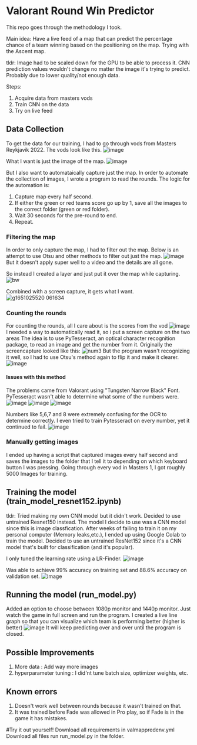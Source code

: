 # Valorant Round Win Predictor
This repo goes through the methodology I took.

Main idea:
Have a live feed of a map that can predict the percentage chance of a team winning based on the positioning on the map.
Trying with the Ascent map.

tldr: Image had to be scaled down for the GPU to be able to process it. CNN prediction values wouldn't change no matter the image it's trying to predict. Probably due to lower quality/not enough data.

Steps:
1. Acquire data from masters vods
2. Train CNN on the data
3. Try on live feed

## Data Collection
To get the data for our training, I had to go through vods from Masters Reykjavik 2022.
The vods look like this.
![image](https://user-images.githubusercontent.com/57018666/169892769-960e7e0a-60bb-4053-969a-ea1efa7aec10.png)

What I want is just the image of the map.
![image](https://user-images.githubusercontent.com/57018666/169893106-e3d20090-bd1a-4b20-9f71-7cdcf153a2c4.png)

But I also want to automataically capture just the map.
In order to automate the collection of images, I wrote a program to read the rounds.
The logic for the automation is:
1. Capture map every half second.
2. If either the green or red teams score go up by 1, save all the images to the correct folder (green or red folder).
3. Wait 30 seconds for the pre-round to end.
4. Repeat.

### Filtering the map
In order to only capture the map, I had to filter out the map.
Below is an attempt to use Otsu and other methods to filter out just the map.
![image](https://user-images.githubusercontent.com/57018666/164949137-f8082cd2-da5b-4f6c-839d-e6de33e20f1f.png)
But it doesn't apply super well to a video and the details are all gone.

So instead I created a layer and just put it over the map while capturing.
![bw](https://user-images.githubusercontent.com/57018666/169893795-20cc8f27-c52b-4bb4-8176-7a85e5c765f4.png)

Combined with a screen capture, it gets what I want.
![g1651025520 061634](https://user-images.githubusercontent.com/57018666/169894372-a4e6ea4e-ca28-404f-99f8-c39618c06faa.png)


### Counting the rounds
For counting the rounds, all I care about is the scores from the vod
![image](https://user-images.githubusercontent.com/57018666/169894206-ffa51b98-771e-47a6-b0b5-91f908a2a121.png)
I needed a way to automatically read it, so i put a screen capture on the two areas
The idea is to use PyTesseract, an optical character recognition package, to read an image and get the number from it.
Originally the screencapture looked like this:
![num3](https://user-images.githubusercontent.com/57018666/169894823-6fa58153-08c8-46d8-8745-2c375d4b22b2.png)
But the program wasn't recognizing it well, so I had to use Otsu's method again to flip it and make it clearer.
![image](https://user-images.githubusercontent.com/57018666/169894807-b5cef5e6-38ef-4f1a-8d4e-8f74dfa0fd96.png)

#### Issues with this method
The problems came from Valorant using "Tungsten Narrow Black" Font. PyTesseract wasn't able to determine what some of the numbers were.
![image](https://user-images.githubusercontent.com/57018666/169895578-f0dbb53b-b3a9-44b6-91a3-34e76788a553.png)
![image](https://user-images.githubusercontent.com/57018666/169895653-347769c2-06eb-4d64-b831-4c8eb98568c5.png)
![image](https://user-images.githubusercontent.com/57018666/169895706-23eac90f-485d-4668-9877-52c1d9f8428e.png)

Numbers like 5,6,7 and 8 were extremely confusing for the OCR to determine correctly. 
I even tried to train Pytesseract on every number, yet it continued to fail.
![image](https://user-images.githubusercontent.com/57018666/169895826-b2ac3662-901f-4f2b-b529-78a7340f0949.png)

### Manually getting images
I ended up having a script that captured images every half second and saves the images to the folder that I tell it to depending on which keyboard button I was pressing. 
Going through every vod in Masters 1, I got roughly 5000 Images for training.

## Training the model (train_model_resnet152.ipynb)
tldr: Tried making my own CNN model but it didn't work. Decided to use untrained Resnet150 instead.
The model I decide to use was a CNN model since this is image classfication.
After weeks of failing to train it on my personal computer (Memory leaks,etc.), I ended up using Google Colab to train the model.
Decided to use an untrained ResNet152 since it's a CNN model that's built for classification (and it's popular).

I only tuned the learning rate using a LR-Finder.
![image](https://user-images.githubusercontent.com/57018666/170832612-073f394c-70ad-47ac-8eb2-9d0a5060d966.png)

Was able to achieve 99% accuracy on training set and 88.6% accuracy on validation set.
![image](https://user-images.githubusercontent.com/57018666/170832632-12c345a2-faa6-41d2-9373-3b7823205a6c.png)

## Running the model (run_model.py)
Added an option to choose between 1080p monitor and 1440p monitor. 
Just watch the game in full screen and run the program. 
I created a live line graph so that you can visualize which team is performing better (higher is better)
![image](https://user-images.githubusercontent.com/57018666/170833171-3d619a82-dbe0-434b-a3c0-205b4b28893e.png)
It will keep predicting over and over until the program is closed.

## Possible Improvements
1. More data : Add way more images
2. hyperparameter tuning : I did'nt tune batch size, optimizer weights, etc.


## Known errors
1. Doesn't work well between rounds because it wasn't trained on that.
2. It was trained before Fade was allowed in Pro play, so if Fade is in the game it has mistakes.

#Try it out yourself!
Download all requirements in valmappredenv.yml
Download all files
run run_model.py in the folder. 
